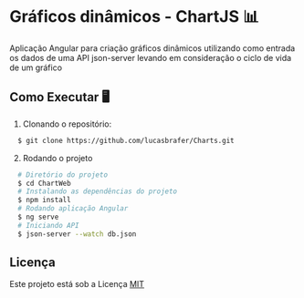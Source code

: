 # Gráficos dinâmicos - ChartJS 📊
Aplicação Angular para criação gráficos dinâmicos utilizando como entrada os dados de uma API json-server levando em consideração o ciclo de vida de um gráfico

## Como Executar 🖥️
1. Clonando o repositório:
```sh
  $ git clone https://github.com/lucasbrafer/Charts.git
```

2. Rodando o projeto
```sh
  # Diretório do projeto
  $ cd ChartWeb
  # Instalando as dependências do projeto
  $ npm install
  # Rodando aplicação Angular
  $ ng serve
  # Iniciando API
  $ json-server --watch db.json
```
## Licença
Este projeto está sob a Licença [MIT](LICENSE)
